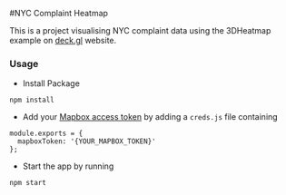 #NYC Complaint Heatmap

This is a project visualising NYC complaint data using the 3DHeatmap example
on [deck.gl](http://deck.gl) website.

### Usage
- Install Package
```
npm install
```

- Add your [Mapbox access token](https://www.mapbox.com/help/define-access-token/) by adding a `creds.js` file containing

```
module.exports = {
  mapboxToken: '{YOUR_MAPBOX_TOKEN}'
};
```

- Start the app by running
```
npm start
```
